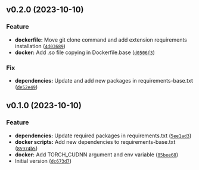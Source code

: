 <!--next-version-placeholder-->

## v0.2.0 (2023-10-10)

### Feature

* **dockerfile:** Move git clone command and add extension requirements installation ([`4d03689`](https://github.com/entelecheia/txtgen-webui-container/commit/4d0368935b5bc9ae88ef8aa30774d1bc875d3f9c))
* **docker:** Add .so file copying in Dockerfile.base ([`d0506f3`](https://github.com/entelecheia/txtgen-webui-container/commit/d0506f33439dbf1adbc76ab34f612a68734d1fd2))

### Fix

* **dependencies:** Update and add new packages in requirements-base.txt ([`de52e49`](https://github.com/entelecheia/txtgen-webui-container/commit/de52e493582a25439f8ce5d76f3770decdd463fe))

## v0.1.0 (2023-10-10)

### Feature

* **dependencies:** Update required packages in requirements.txt ([`5ee1ad3`](https://github.com/entelecheia/txtgen-webui-container/commit/5ee1ad35024bf44c8b52beedf700e4771fc579bd))
* **docker scripts:** Add new dependencies to requirements-base.txt ([`85974b5`](https://github.com/entelecheia/txtgen-webui-container/commit/85974b5216b33303df280347914b4052998d0918))
* **docker:** Add TORCH_CUDNN argument and env variable ([`85bee68`](https://github.com/entelecheia/txtgen-webui-container/commit/85bee68c1d3dc45515f6b0e1bfa756714cb5efd1))
* Initial version ([`dc673d7`](https://github.com/entelecheia/txtgen-webui-container/commit/dc673d7224e4524a7fd2952725610e255372475c))
